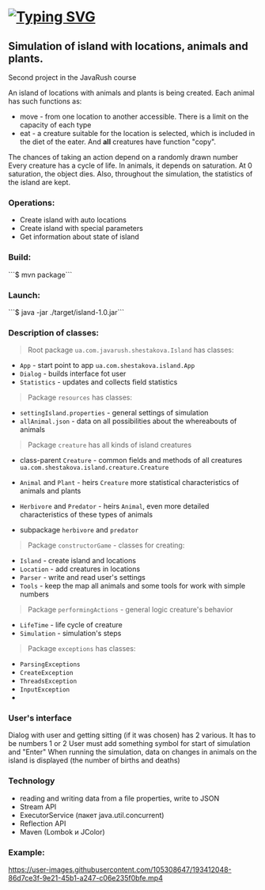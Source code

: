 # [![Typing SVG](https://readme-typing-svg.herokuapp.com?font=Fira+Code&size=27&pause=1000&width=435&lines=Island)](https://git.io/typing-svg)
<h2><a>Simulation of island with locations, animals and plants.</a></h2>

Second project in the JavaRush course

An island of locations with animals and plants is being created.
Each animal has such functions as:
- move - from one location to another accessible. There is a limit on the capacity of each type
- eat - a creature suitable for the location is selected, which is included in the diet of the eater.
And **all** creatures have function "copy".

The chances of taking an action depend on a randomly drawn number
Every creature has a cycle of life. In animals, it depends on saturation. At 0 saturation, the object dies.
Also, throughout the simulation, the statistics of the island are kept.

<h3><a>Operations:</a></h3>

* Create island with auto locations
* Create island with special parameters
* Get information about state of island

<h3><a>Build: </a></h3>
```$ mvn package```

<h3 ><a>Launch:</a></h3>
```$ java -jar ./target/island-1.0.jar```

<h3 ><a>Description of classes:</a></h3>

>Root package ```ua.com.javarush.shestakova.Island``` has classes:
- ```App``` - start point to app ```ua.com.shestakova.island.App```
- ```Dialog``` - builds interface fot user
- ```Statistics``` - updates and collects field statistics

>Package ```resources``` has classes:
- ```settingIsland.properties``` - general settings of simulation
- ```allAnimal.json``` - data on all possibilities about the whereabouts of animals

>Package ```creature``` has all kinds of island creatures
- class-parent ```Creature``` - common fields and methods of all creatures
```ua.com.shestakova.island.creature.Creature```
- ```Animal``` and ```Plant``` - heirs ```Creature``` more
  statistical characteristics of animals and plants
- ```Herbivore``` and ```Predator``` - heirs ```Animal```,
even more detailed characteristics of these types of animals

- subpackage ```herbivore``` and ```predator```

>Package ```constructorGame``` - classes for creating:
- ```Island``` - create island and locations
- ```Location``` - add creatures in locations
- ```Parser``` - write and read user's settings
- ```Tools``` - keep the map all animals and some tools for work with simple numbers

>Package ```performingActions``` - general logic creature's behavior
- ```LifeTime``` - life cycle of creature
- ```Simulation``` - simulation's steps
>Package ```exceptions``` has classes:
- ```ParsingExceptions```
- ```CreateException``` 
- ```ThreadsException``` 
- ```InputException``` 
- 
<h3><a>User's interface</a></h3>
  Dialog with user and getting sitting (if it was chosen) has 2 various.
  It has to be numbers 1 or 2
User must add something symbol for start of simulation and "Enter"
When running the simulation, data on changes in animals on the island is displayed (the number of births and deaths)

<h3><a>Technology</a></h3>

- reading and writing data from a file properties, write to JSON
- Stream API
- ExecutorService (пакет java.util.concurrent)
- Reflection API
- Maven (Lombok и JColor)

### Example:
https://user-images.githubusercontent.com/105308647/193412048-86d7ce3f-9e21-45b1-a247-c06e235f0bfe.mp4
